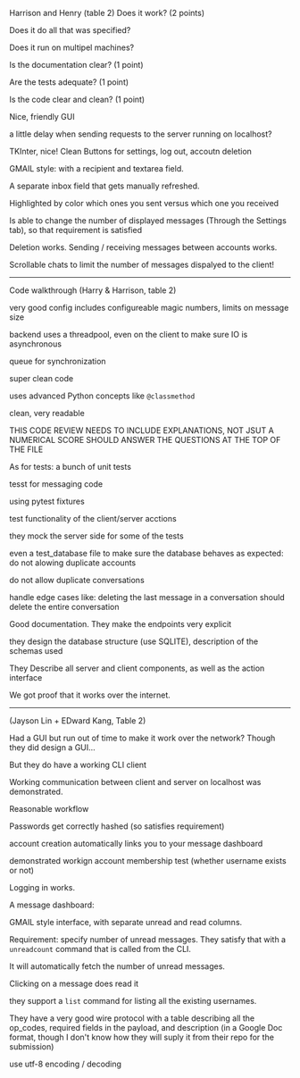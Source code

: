 Harrison and Henry (table 2)
Does it work? (2 points)


Does it do all that was specified?



Does it run on multipel machines?

Is the documentation clear? (1 point)

Are the tests adequate? (1 point)

Is the code clear and clean? (1 point)


Nice, friendly GUI

a little delay when sending requests
to the server running on localhost?

TKInter, nice! Clean
Buttons for settings, log out, accoutn deletion

GMAIL style: with a recipient and textarea field.

A separate inbox field that gets manually refreshed.

Highlighted by color which ones you sent versus which one you received

Is able to change the number of displayed messages (Through the Settings tab),
so that requirement is satisfied

Deletion works. Sending / receiving messages between accounts works.

Scrollable chats to limit the number of messages dispalyed to the client!

-----

Code walkthrough (Harry & Harrison, table 2)


very good config
includes configureable magic numbers, limits on message size

backend uses a threadpool, even on the client to make sure IO is asynchronous

queue for synchronization

super clean code

uses advanced Python concepts like `@classmethod`

clean, very readable

THIS CODE REVIEW NEEDS TO INCLUDE EXPLANATIONS, NOT JSUT A NUMERICAL SCORE
SHOULD ANSWER THE QUESTIONS AT THE TOP OF THE FILE

As for tests: a bunch of unit tests

tesst for messaging code

using pytest fixtures

test functionality of the client/server acctions

they mock the server side for some of the tests

even a test_database file to make sure the database behaves as expected:
do not alowing duplicate accounts

do not allow duplicate conversations

handle edge cases like: deleting the last message in a conversation should delete the entire conversation


Good documentation. They make the endpoints very explicit



they design the database structure (use SQLITE), description of the schemas used


They Describe all server and client components, as well as the action interface



We got proof that it works over the internet.



_________
(Jayson Lin + EDward Kang, Table 2)

Had a GUI but run out of time to make it work over the network?
Though they did design a GUI...

But they do have a working CLI client

Working communication between client and server on localhost was demonstrated.

Reasonable workflow

Passwords get correctly hashed (so satisfies requirement)

account creation automatically links you to your message dashboard

demonstrated workign account membership test (whether username exists or not)

Logging in works.

A message dashboard:

GMAIL style interface, with separate unread and read columns.


Requirement: specify number of unread messages.
They satisfy that with a `unreadcount` command that is called from the CLI.

It will automatically fetch the number of unread messages.

Clicking on a message does read it

they support a `list` command for listing all the existing usernames.


They have a very good wire protocol with a table describing all the op_codes,
required fields in the payload, and description (in a Google Doc format,
though I don't know how they will suply it from their repo for the submission)

use utf-8 encoding / decoding 

























